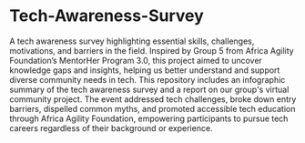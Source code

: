 # Tech-Awareness-Survey
A tech awareness survey highlighting essential skills, challenges, motivations, and barriers in the field. Inspired by Group 5 from Africa Agility Foundation’s MentorHer Program 3.0, this project aimed to uncover knowledge gaps and insights, helping us better understand and support diverse community needs in tech.
This repository includes an infographic summary of the tech awareness survey and a report on our group's virtual community project. The event addressed tech challenges, broke down entry barriers, dispelled common myths, and promoted accessible tech education through Africa Agility Foundation, empowering participants to pursue tech careers regardless of their background or experience.
